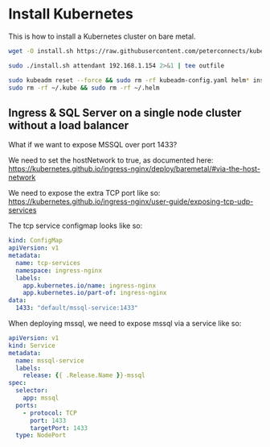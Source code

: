 # Install Kubernetes

This is how to install a Kubernetes cluster on bare metal.

```sh
wget -O install.sh https://raw.githubusercontent.com/peterconnects/kubernetes-scripts/master/install2.sh && chmod u=rwx install.sh

sudo ./install.sh attendant 192.168.1.154 2>&1 | tee outfile

sudo kubeadm reset --force && sudo rm -rf kubeadm-config.yaml helm* install.sh && sudo rm -rf /tmp/installed
sudo rm -rf ~/.kube && sudo rm -rf ~/.helm
```

## Ingress & SQL Server on a single node cluster without a load balancer

What if we want to expose MSSQL over port 1433?

We need to set the hostNetwork to true, as documented here:  
https://kubernetes.github.io/ingress-nginx/deploy/baremetal/#via-the-host-network

We need to expose the extra TCP port like so:  
https://kubernetes.github.io/ingress-nginx/user-guide/exposing-tcp-udp-services

The tcp service configmap looks like so:

```yaml
kind: ConfigMap
apiVersion: v1
metadata:
  name: tcp-services
  namespace: ingress-nginx
  labels:
    app.kubernetes.io/name: ingress-nginx
    app.kubernetes.io/part-of: ingress-nginx
data:
  1433: "default/mssql-service:1433"
```

When deploying mssql, we need to expose mssql via a service like so:

```yaml
apiVersion: v1
kind: Service
metadata:
  name: mssql-service
  labels:
    release: {{ .Release.Name }}-mssql
spec:
  selector:
    app: mssql
  ports:
    - protocol: TCP
      port: 1433
      targetPort: 1433
  type: NodePort

```
